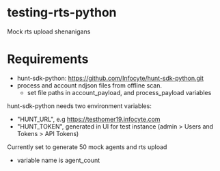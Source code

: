 # testing-rts-python
Mock rts upload shenanigans 

# Requirements
- hunt-sdk-python: https://github.com/Infocyte/hunt-sdk-python.git
- process and account ndjson files from offline scan.
    - set file paths in account_payload, and process_payload variables


hunt-sdk-python needs two environment variables:
- "HUNT_URL", e.g https://testhomer19.infocyte.com
- "HUNT_TOKEN", generated in UI for test instance (admin > Users and Tokens > API Tokens)


Currently set to generate 50 mock agents and rts upload
- variable name is agent_count
